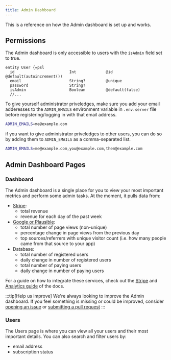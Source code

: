 ```yaml
---
title: Admin Dashboard
---
```

This is a reference on how the Admin dashboard is set up and works.

## Permissions

The Admin dashboard is only accessible to users with the `isAdmin` field set to true.

```tsx title="main.wasp" {5}
entity User {=psl
  id                        Int             @id @default(autoincrement())
  email                     String?         @unique
  password                  String?
  isAdmin                   Boolean         @default(false)
  //...
```

To give yourself administrator priveledges, make sure you add your email adderesses to the `ADMIN_EMAILS` environment variable in `.env.server` file before registering/logging in with that email address.

```sh title=".env.server"
ADMIN_EMAILS=me@example.com
```

if you want to give administrator priveledges to other users, you can do so by adding them to `ADMIN_EMAILS` as a comma-separated list.

```sh title=".env.server"
ADMIN_EMAILS=me@example.com,you@example.com,them@example.com
```

## Admin Dashboard Pages

### Dashboard
The Admin dashboard is a single place for you to view your most important metrics and perform some admin tasks. At the moment, it pulls data from:

<!-- TODO: add photo -->

- [Stripe](/guides/stripe-integration):
  - total revenue
  - revenue for each day of the past week
- [Google or Plausible](/guides/analytics): 
  - total number of page views (non-unique)
  - percentage change in page views from the previous day
  - top sources/referrers with unique visitor count (i.e. how many people came from that source to your app)
- Database:
  - total number of registered users
  - daily change in number of registered users 
  - total number of paying users
  - daily change in number of paying users

For a guide on how to integrate these services, check out the [Stripe](/guides/stripe-integration) and [Analytics guide](/guides/analytics) of the docs.

:::tip[Help us improve]
We're always looking to improve the Admin dashboard. If you feel something is missing or could be improved, consider [opening an issue](https://github.com/wasp-lang/open-saas/issues) or [submitting a pull request](https://github.com/wasp-lang/open-saas/pulls)
:::

### Users
The Users page is where you can view all your users and their most important details. You can also search and filter users by:
- email address
- subscription status

